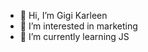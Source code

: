 - 👋 Hi, I’m Gigi Karleen
- 👀 I’m interested in marketing
- 🌱 I’m currently learning JS

<!---
Karlenine/Karlenine is a ✨ special ✨ repository because its `README.md` (this file) appears on your GitHub profile.
You can click the Preview link to take a look at your changes.
--->
